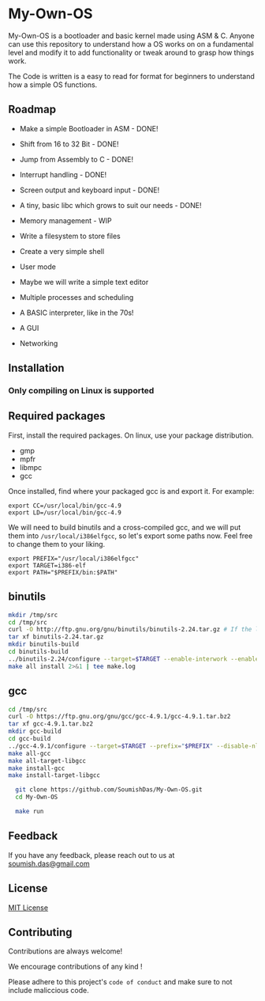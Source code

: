 
# My-Own-OS

My-Own-OS is a bootloader and basic kernel made using ASM & C. Anyone can use this repository to understand how a OS works on
on a fundamental level and modify it to add functionality or tweak around to grasp how things work.

The Code is written is a easy to read for format for beginners to understand how a simple OS functions.

## Roadmap

- Make a simple Bootloader in ASM - DONE!

- Shift from 16 to 32 Bit - DONE!

- Jump from Assembly to C - DONE!

- Interrupt handling - DONE!
- Screen output and keyboard input - DONE!
- A tiny, basic libc which grows to suit our needs - DONE!
- Memory management - WIP
- Write a filesystem to store files
- Create a very simple shell
- User mode
- Maybe we will write a simple text editor
- Multiple processes and scheduling
- A BASIC interpreter, like in the 70s!
- A GUI
- Networking

## Installation

### Only compiling on Linux is supported

Required packages
-----------------

First, install the required packages. On linux, use your package distribution.

- gmp
- mpfr
- libmpc
- gcc 

Once installed, find where your packaged gcc is and export it. For example:

```
export CC=/usr/local/bin/gcc-4.9
export LD=/usr/local/bin/gcc-4.9
```

We will need to build binutils and a cross-compiled gcc, and we will put them into `/usr/local/i386elfgcc`, so
let's export some paths now. Feel free to change them to your liking.

```
export PREFIX="/usr/local/i386elfgcc"
export TARGET=i386-elf
export PATH="$PREFIX/bin:$PATH"
```

binutils
--------


```sh
mkdir /tmp/src
cd /tmp/src
curl -O http://ftp.gnu.org/gnu/binutils/binutils-2.24.tar.gz # If the link 404's, look for a more recent version
tar xf binutils-2.24.tar.gz
mkdir binutils-build
cd binutils-build
../binutils-2.24/configure --target=$TARGET --enable-interwork --enable-multilib --disable-nls --disable-werror --prefix=$PREFIX 2>&1 | tee configure.log
make all install 2>&1 | tee make.log
```

gcc
---
```sh
cd /tmp/src
curl -O https://ftp.gnu.org/gnu/gcc/gcc-4.9.1/gcc-4.9.1.tar.bz2
tar xf gcc-4.9.1.tar.bz2
mkdir gcc-build
cd gcc-build
../gcc-4.9.1/configure --target=$TARGET --prefix="$PREFIX" --disable-nls --disable-libssp --enable-languages=c --without-headers
make all-gcc 
make all-target-libgcc 
make install-gcc 
make install-target-libgcc 
```

```bash
  git clone https://github.com/SoumishDas/My-Own-OS.git
  cd My-Own-OS

  make run
```

## Feedback

If you have any feedback, please reach out to us at soumish.das@gmail.com


## License

[MIT License](https://choosealicense.com/licenses/mit/)


## Contributing

Contributions are always welcome!

We encourage contributions of any kind !

Please adhere to this project's `code of conduct` and make sure to not include maliccious code.




